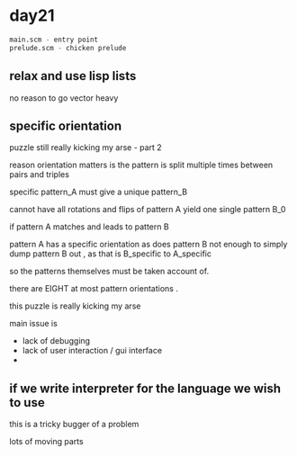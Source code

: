 
# day21 

```scheme
main.scm - entry point
prelude.scm - chicken prelude 

```

## relax and use lisp lists 

no reason to go vector heavy

## specific orientation 

puzzle still really kicking my arse - part 2 

reason orientation matters is the pattern is split multiple times between pairs and triples

specific pattern_A must give a unique pattern_B

cannot have all rotations and flips of pattern A yield one single pattern B_0 

if pattern A matches and leads to pattern B 

pattern A has a specific orientation as does pattern B 
not enough to simply dump pattern B out , as that is B_specific to A_specific

so the patterns themselves must be taken account of.

there are EIGHT at most pattern orientations .

this puzzle is really kicking my arse

main issue is
 - lack of debugging
 - lack of user interaction / gui interface
 -
 
if we write interpreter for the language we wish to use
 -


this is a tricky bugger of a problem

lots of moving parts



 
